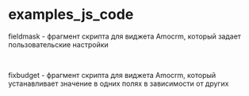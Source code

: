 # examples_js_code

fieldmask - фрагмент скрипта для виджета Amocrm, который задает пользовательские настройки

<br>

fixbudget - фрагмент скрипта для виджета Amocrm, который устанавливает значение в одних полях в зависимости от других
